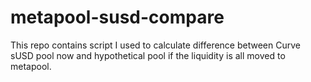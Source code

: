 # metapool-susd-compare
This repo contains script I used to calculate difference between Curve sUSD pool now and hypothetical pool if the liquidity is all moved to metapool.
